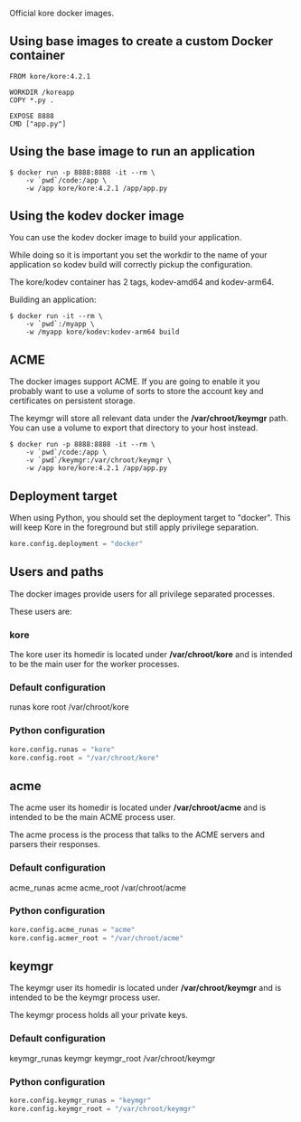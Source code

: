 Official kore docker images.

## Using base images to create a custom Docker container

```
FROM kore/kore:4.2.1

WORKDIR /koreapp
COPY *.py .

EXPOSE 8888
CMD ["app.py"]
```

## Using the base image to run an application

```
$ docker run -p 8888:8888 -it --rm \
    -v `pwd`/code:/app \
    -w /app kore/kore:4.2.1 /app/app.py
```

## Using the kodev docker image

You can use the kodev docker image to build your application.

While doing so it is important you set the workdir to the name
of your application so kodev build will correctly pickup the
configuration.

The kore/kodev container has 2 tags, kodev-amd64 and kodev-arm64.

Building an application:

```
$ docker run -it --rm \
    -v `pwd`:/myapp \
    -w /myapp kore/kodev:kodev-arm64 build
```

## ACME

The docker images support ACME. If you are going to enable it
you probably want to use a volume of sorts to store the account
key and certificates on persistent storage.

The keymgr will store all relevant data under the **/var/chroot/keymgr**
path. You can use a volume to export that directory to your host instead.

```
$ docker run -p 8888:8888 -it --rm \
    -v `pwd`/code:/app \
    -v `pwd`/keymgr:/var/chroot/keymgr \
    -w /app kore/kore:4.2.1 /app/app.py
```

## Deployment target

When using Python, you should set the deployment target to "docker".
This will keep Kore in the foreground but still apply privilege separation.

```python
kore.config.deployment = "docker"
```

## Users and paths

The docker images provide users for all privilege separated processes.

These users are:

### kore

The kore user its homedir is located under **/var/chroot/kore** and is
intended to be the main user for the worker processes.

### Default configuration

runas kore
root /var/chroot/kore

### Python configuration

```python
kore.config.runas = "kore"
kore.config.root = "/var/chroot/kore"
```

## acme

The acme user its homedir is located under **/var/chroot/acme** and
is intended to be the main ACME process user.

The acme process is the process that talks to the ACME servers and
parsers their responses.

### Default configuration

acme_runas acme
acme_root /var/chroot/acme

### Python configuration

```python
kore.config.acme_runas = "acme"
kore.config.acmer_root = "/var/chroot/acme"
```

## keymgr

The keymgr user its homedir is located under **/var/chroot/keymgr**
and is intended to be the keymgr process user.

The keymgr process holds all your private keys.

### Default configuration

keymgr_runas keymgr
keymgr_root /var/chroot/keymgr

### Python configuration

```python
kore.config.keymgr_runas = "keymgr"
kore.config.keymgr_root = "/var/chroot/keymgr"
```
